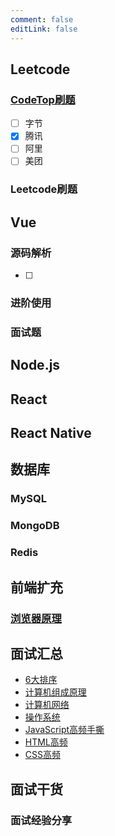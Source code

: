 ```yaml
---
comment: false
editLink: false
---
```


## Leetcode

### [CodeTop刷题](/codeTop/ks.html)

- [ ] 字节
- [x] 腾讯
- [ ] 阿里
- [ ] 美团

### Leetcode刷题

## Vue

### 源码解析

- [ ] 

### 进阶使用

### 面试题

## Node.js

## React

## React Native

## 数据库

### MySQL

### MongoDB

### Redis

## 前端扩充

### [浏览器原理](/browser-working/L1.html)

## 面试汇总

- [6大排序](/interview/6sort.html)
- [计算机组成原理](/interview/CO.html)
- [计算机网络](/interview/JavaScript.html)
- [操作系统](/interview/OS.html)
- [JavaScript高频手撕](/interview/JavaScript.html)
- [HTML高频](/interview/HTML.html)
- [CSS高频](/interview/CSS.html)

## 面试干货

### 面试经验分享
